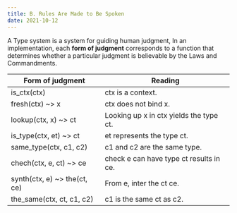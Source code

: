 ```yaml
---
title: B. Rules Are Made to Be Spoken
date: 2021-10-12
---
```


A Type system is a system for guiding human judgment,
In an implementation, each **form of judgment**
corresponds to a function that determines
whether a particular judgment is believable
by the Laws and Commandments.

| Form of judgment             | Reading                                 |
|------------------------------|-----------------------------------------|
| is_ctx(ctx)                  | ctx is a context.                       |
| fresh(ctx) ~> x              | ctx does not bind x.                    |
| lookup(ctx, x) ~> ct         | Looking up x in ctx yields the type ct. |
| is_type(ctx, et) ~> ct       | et represents the type ct.              |
| same_type(ctx, c1, c2)       | c1 and c2 are the same type.            |
| chech(ctx, e, ct) ~> ce      | check e can have type ct results in ce. |
| synth(ctx, e) ~> the(ct, ce) | From e, inter the ct ce.                |
| the_same(ctx, ct, c1, c2)    | c1 is the same ct as c2.                |
